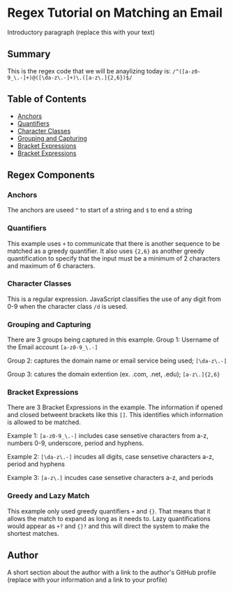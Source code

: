 # Regex Tutorial on Matching an Email
Introductory paragraph (replace this with your text)

## Summary

This is the regex code that we will be anaylizing today is: `/^([a-z0-9_\.-]+)@([\da-z\.-]+)\.([a-z\.]{2,6})$/`

## Table of Contents

- [Anchors](#anchors)
- [Quantifiers](#quantifiers)
- [Character Classes](#character-classes)
- [Grouping and Capturing](#Grouping-and-Capturing)
- [Bracket Expressions](#Bracket-Expressions)
- [Bracket Expressions](#Bracket-Expressions)

## Regex Components

### Anchors

The anchors are useed `^` to start of a string and `$` to end a string

### Quantifiers

This example uses `+` to communicate that there is another sequence to be matched as a greedy quantifier.  It also uses `{2,6}` as another greedy quantification to specify that the input must be a minimum of 2 characters and maximum of 6 characters. 


### Character Classes

This is a regular expression. JavaScript classifies the use of any digit from 0-9 when the character class `/d` is uesed.

### Grouping and Capturing

There are 3 groups being captured in this example. Group 1: Username of the Email account `[a-z0-9_\.-]`

Group 2: captures the domain name or email service being used; `[\da-z\.-]`

Group 3: catures the domain extention (ex. .com, .net, .edu); `[a-z\.]{2,6}`

### Bracket Expressions

There are 3 Bracket Expressions in the example. The information if opened and closed betweent brackets like this `[]`. This identifies which information is allowed to be matched.

Example 1: `[a-z0-9_\.-]` includes case sensetive characters from a-z, numbers 0-9, underscore, period and hyphens. 

Example 2: `[\da-z\.-]` incudes all digits, case sensetive characters a-z, period and hyphens

Example 3: `[a-z\.]` incudes case sensetive characters a-z, and periods

### Greedy and Lazy Match

This example only used greedy quantifiers `+` and `{}`. That means that it allows the match to expand as long as it needs to. Lazy quantifications would appear as `+?` and `{}?` and this will direct the system to make the shortest matches.

## Author

A short section about the author with a link to the author's GitHub profile (replace with your information and a link to your profile)
